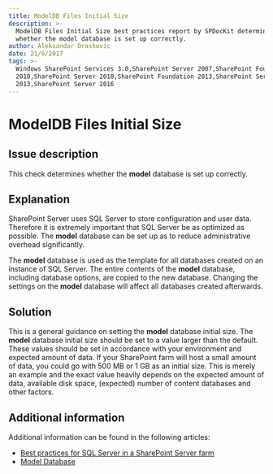 ```yaml
---
title: ModelDB Files Initial Size
description: >-
  ModelDB Files Initial Size best practices report by SPDocKit determines
  whether the model database is set up correctly.
author: Aleksandar Draskovic
date: 21/6/2017
tags: >-
  Windows SharePoint Services 3.0,SharePoint Server 2007,SharePoint Foundation
  2010,SharePoint Server 2010,SharePoint Foundation 2013,SharePoint Server
  2013,SharePoint Server 2016
---
```


# ModelDB Files Initial Size

## Issue description

This check determines whether the **model** database is set up correctly.

## Explanation

SharePoint Server uses SQL Server to store configuration and user data. Therefore it is extremely important that SQL Server be as optimized as possible. The **model** database can be set up as to reduce administrative overhead significantly.

The **model** database is used as the template for all databases created on an instance of SQL Server. The entire contents of the **model** database, including database options, are copied to the new database. Changing the settings on the **model** database will affect all databases created afterwards.

## Solution

This is a general guidance on setting the **model** database initial size. The **model** database initial size should be set to a value larger than the default. These values should be set in accordance with your environment and expected amount of data. If your SharePoint farm will host a small amount of data, you could go with 500 MB or 1 GB as an initial size. This is merely an example and the exact value heavily depends on the expected amount of data, available disk space, \(expected\) number of content databases and other factors.

## Additional information

Additional information can be found in the following articles:

* [Best practices for SQL Server in a SharePoint Server farm](https://technet.microsoft.com/en-us/library/hh292622.aspx)
* [Model Database](https://docs.microsoft.com/en-us/sql/relational-databases/databases/model-database)

